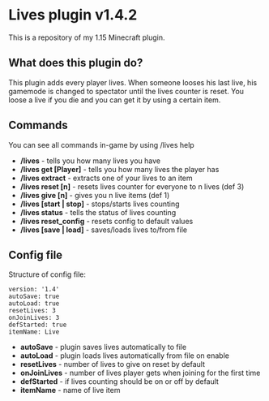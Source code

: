 **Lives plugin v1.4.2**
=================

This is a repository of my 1.15 Minecraft plugin.


## What does this plugin do? ##
This plugin adds every player lives. When someone looses his last live, his gamemode is changed to spectator until the lives counter is reset. You loose a live if you die and you can get it by using a certain item.

## Commands ##
You can see all commands in-game by using /lives help

- **/lives** - tells you how many lives you have
- **/lives get [Player]** - tells you how many lives the player has
- **/lives extract** - extracts one of your lives to an item
- **/lives reset [n]** - resets lives counter for everyone to n lives (def 3)
- **/lives give [n]** - gives you n live items (def 1)
- **/lives [start | stop]** - stops/starts lives counting
- **/lives status** - tells the status of lives counting
- **/lives reset_config** - resets config to default values
- **/lives [save | load]** - saves/loads lives to/from file

## Config file ##
Structure of config file:

    version: '1.4'
    autoSave: true
    autoLoad: true
    resetLives: 3
    onJoinLives: 3
    defStarted: true
    itemName: Live

- **autoSave** - plugin saves lives automatically to file
- **autoLoad** - plugin loads lives automatically from file on enable
- **resetLives** - number of lives to give on reset by default
- **onJoinLives** - number of lives player gets when joining for the first time
- **defStarted** - if lives counting should be on or off by default
- **itemName** - name of live item
